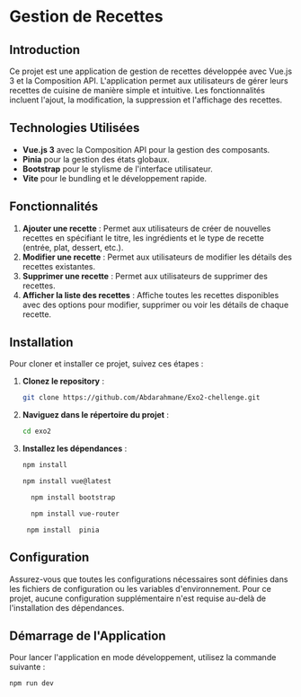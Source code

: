 

# Gestion de Recettes

## Introduction

Ce projet est une application de gestion de recettes développée avec Vue.js 3 et la Composition API. L'application permet aux utilisateurs de gérer leurs recettes de cuisine de manière simple et intuitive. Les fonctionnalités incluent l'ajout, la modification, la suppression et l'affichage des recettes.

## Technologies Utilisées

- **Vue.js 3** avec la Composition API pour la gestion des composants.
- **Pinia** pour la gestion des états globaux.
- **Bootstrap** pour le stylisme de l'interface utilisateur.
- **Vite** pour le bundling et le développement rapide.

## Fonctionnalités

1. **Ajouter une recette** : Permet aux utilisateurs de créer de nouvelles recettes en spécifiant le titre, les ingrédients et le type de recette (entrée, plat, dessert, etc.).
2. **Modifier une recette** : Permet aux utilisateurs de modifier les détails des recettes existantes.
3. **Supprimer une recette** : Permet aux utilisateurs de supprimer des recettes.
4. **Afficher la liste des recettes** : Affiche toutes les recettes disponibles avec des options pour modifier, supprimer ou voir les détails de chaque recette.

## Installation

Pour cloner et installer ce projet, suivez ces étapes :

1. **Clonez le repository** :

    ```bash
    git clone https://github.com/Abdarahmane/Exo2-chellenge.git
    ```

2. **Naviguez dans le répertoire du projet** :

    ```bash
    cd exo2
    ```

3. **Installez les dépendances** :

    ```bash
    npm install
    ```
    ```bash
    npm install vue@latest
    ```
    ```bash 
      npm install bootstrap
    ```    
     ```bash
       npm install vue-router
     ```

        npm install  pinia

## Configuration

Assurez-vous que toutes les configurations nécessaires sont définies dans les fichiers de configuration ou les variables d'environnement. Pour ce projet, aucune configuration supplémentaire n'est requise au-delà de l'installation des dépendances.

## Démarrage de l'Application

Pour lancer l'application en mode développement, utilisez la commande suivante :

```bash
npm run dev


